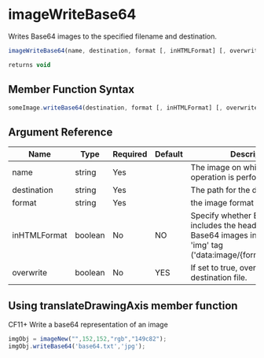 # imageWriteBase64

Writes Base64 images to the specified filename and destination.

```javascript
imageWriteBase64(name, destination, format [, inHTMLFormat] [, overwrite])
```

```javascript
returns void
```

## Member Function Syntax

```javascript
someImage.writeBase64(destination, format [, inHTMLFormat] [, overwrite])
```

## Argument Reference

| Name | Type | Required | Default | Description | Values |
| --- | --- | --- | --- | --- | --- |
| name | string | Yes |  | The image on which this operation is performed. |  |
| destination | string | Yes |  | The path for the destination file. |  |
| format | string | Yes |  | the image format |  |
| inHTMLFormat | boolean | No | NO | Specify whether Base64 output includes the headers used by the Base64 images in the HTML 'img' tag ('data:image/{format};base64,...') | /Users/garethedwards/development/github/cfdocs/docs/functions/imagewritebase64.md|YES |
| overwrite | boolean | No | YES | If set to true, overwrites the destination file. | /Users/garethedwards/development/github/cfdocs/docs/functions/imagewritebase64.md|YES |

## Using translateDrawingAxis member function

CF11+ Write a base64 representation of an image

```javascript
imgObj = imageNew("",152,152,"rgb","149c82");
imgObj.writeBase64('base64.txt','jpg');
```
